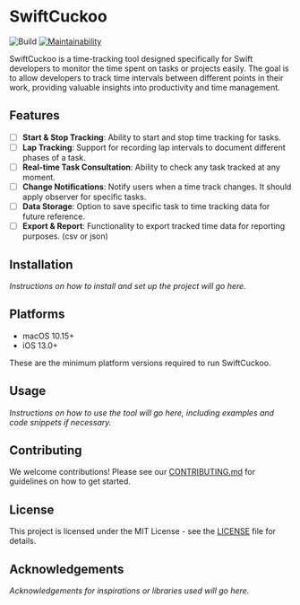 # SwiftCuckoo
![Build](https://github.com/tavernari/swiftcuckoo/actions/workflows/swift.yml/badge.svg)
[![Maintainability](https://api.codeclimate.com/v1/badges/315d2f68bad03d358e42/maintainability)](https://codeclimate.com/github/Tavernari/SwiftCuckoo/maintainability)

SwiftCuckoo is a time-tracking tool designed specifically for Swift developers to monitor the time spent on tasks or projects easily. The goal is to allow developers to track time intervals between different points in their work, providing valuable insights into productivity and time management.

## Features

- [ ] **Start & Stop Tracking**: Ability to start and stop time tracking for tasks.
- [ ] **Lap Tracking**: Support for recording lap intervals to document different phases of a task.
- [ ] **Real-time Task Consultation**: Ability to check any task tracked at any moment.
- [ ] **Change Notifications**: Notify users when a time track changes. It should apply observer for specific tasks.
- [ ] **Data Storage**: Option to save specific task to time tracking data for future reference.
- [ ] **Export & Report**: Functionality to export tracked time data for reporting purposes. (csv or json)

## Installation

*Instructions on how to install and set up the project will go here.*

## Platforms

- macOS 10.15+
- iOS 13.0+

These are the minimum platform versions required to run SwiftCuckoo.

## Usage

*Instructions on how to use the tool will go here, including examples and code snippets if necessary.*

## Contributing

We welcome contributions! Please see our [CONTRIBUTING.md](CONTRIBUTING.md) for guidelines on how to get started.

## License

This project is licensed under the MIT License - see the [LICENSE](LICENSE) file for details.

## Acknowledgements

*Acknowledgements for inspirations or libraries used will go here.*
